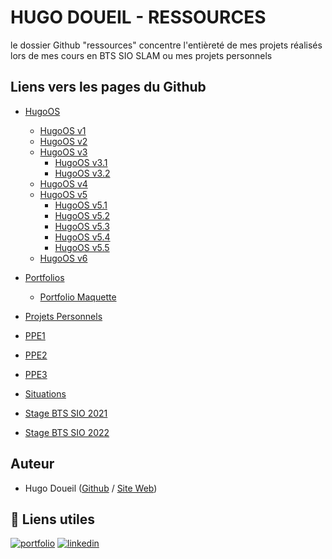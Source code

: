 # HUGO DOUEIL - RESSOURCES

le dossier Github "ressources" concentre l'entièreté de mes projets réalisés lors de mes cours en BTS SIO SLAM ou mes projets personnels 

## Liens vers les pages du Github

- [HugoOS](https://github.com/Ormidales/ressources/tree/main/personnel/hugoos)
    - [HugoOS v1](https://github.com/Ormidales/ressources/tree/main/personnel/hugoos/hugoos-v1)
    - [HugoOS v2](https://github.com/Ormidales/ressources/tree/main/personnel/hugoos/hugoos-v2)
    - [HugoOS v3](https://github.com/Ormidales/ressources/tree/main/personnel/hugoos/hugoos-v3)
        - [HugoOS v3.1](https://github.com/Ormidales/ressources/tree/main/personnel/hugoos/hugoos-v3.1)
        - [HugoOS v3.2](https://github.com/Ormidales/ressources/tree/main/personnel/hugoos/hugoos-v3.2)
    - [HugoOS v4](https://github.com/Ormidales/ressources/tree/main/personnel/hugoos/hugoos-v4)
    - [HugoOS v5](https://github.com/Ormidales/ressources/tree/main/personnel/hugoos/hugoos-v5)
        - [HugoOS v5.1](https://github.com/Ormidales/ressources/tree/main/personnel/hugoos/hugoos-v5.1)
        - [HugoOS v5.2](https://github.com/Ormidales/ressources/tree/main/personnel/hugoos/hugoos-v5.2)
        - [HugoOS v5.3](https://github.com/Ormidales/ressources/tree/main/personnel/hugoos/hugoos-v5.3)
        - [HugoOS v5.4](https://github.com/Ormidales/ressources/tree/main/personnel/hugoos/hugoos-v5.4)
        - [HugoOS v5.5](https://github.com/Ormidales/ressources/tree/main/personnel/hugoos/hugoos-v5.5)
    - [HugoOS v6](https://github.com/Ormidales/ressources/tree/main/personnel/hugoos/hugoos-v6)

- [Portfolios](https://github.com/Ormidales/ressources/tree/main/personnel/portfolio)
    - [Portfolio Maquette](https://github.com/Ormidales/ressources/tree/main/personnel/portfolio/portfolio-maquette)

- [Projets Personnels](https://github.com/Ormidales/ressources/tree/main/personnel/projets)

- [PPE1](https://github.com/Ormidales/ressources/tree/main/scolaire/ppe1)

- [PPE2](https://github.com/Ormidales/ressources/tree/main/scolaire/ppe2)

- [PPE3](https://github.com/Ormidales/ressources/tree/main/scolaire/ppe3)

- [Situations](https://github.com/Ormidales/ressources/tree/main/scolaire/situations)

- [Stage BTS SIO 2021](https://github.com/Ormidales/ressources/tree/main/scolaire/stage-1) 

- [Stage BTS SIO 2022](https://github.com/Ormidales/ressources/tree/main/scolaire/stage-2)

## Auteur

- Hugo Doueil ([Github](https://github.com/Ormidales) / [Site Web](https://hugodoueil.fr))

## 🔗 Liens utiles
[![portfolio](https://img.shields.io/badge/my_portfolio-000?style=for-the-badge&logo=ko-fi&logoColor=white)](https://hugodoueil.fr)
[![linkedin](https://img.shields.io/badge/linkedin-0A66C2?style=for-the-badge&logo=linkedin&logoColor=white)](https://www.linkedin.com/in/hugodoueil)
